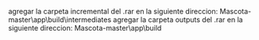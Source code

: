 agregar la carpeta incremental del .rar en la siguiente direccion: Mascota-master\app\build\intermediates
agregar la carpeta outputs del .rar en la siguiente direccion: Mascota-master\app\build
